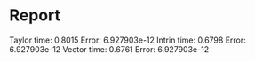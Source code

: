 # Report

Taylor time:    0.8015      Error: 6.927903e-12
Intrin time:    0.6798      Error: 6.927903e-12
Vector time:    0.6761      Error: 6.927903e-12
